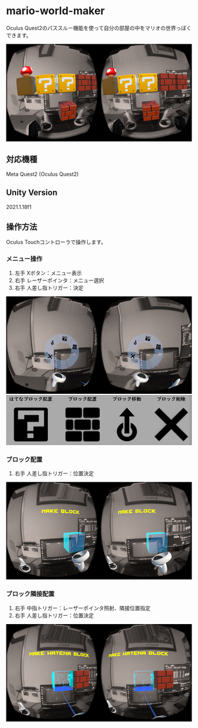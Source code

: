 # mario-world-maker
Oculus Quest2のパススルー機能を使って自分の部屋の中をマリオの世界っぽくできます。  

![resultImage](https://github.com/Bon-fire-people/MarioWorld-Maker-forMetaQuest/blob/main/images/result.png)

## 対応機種
Meta Quest2 (Oculus Quest2)

## Unity Version  
2021.1.18f1

## 操作方法
Oculus Touchコントローラで操作します。

### メニュー操作
1. 左手 Xボタン：メニュー表示  
2. 右手 レーザーポインタ：メニュー選択
3. 右手 人差し指トリガー：決定  

![menu](https://github.com/Bon-fire-people/MarioWorld-Maker-forMetaQuest/blob/main/images/menu.png)
![UI](https://github.com/Bon-fire-people/MarioWorld-Maker-forMetaQuest/blob/main/images/button.png)

### ブロック配置
1. 右手 人差し指トリガー：位置決定  

![menu](https://github.com/Bon-fire-people/MarioWorld-Maker-forMetaQuest/blob/main/images/makeBlock.png)  

### ブロック隣接配置
1. 右手 中指トリガー：レーザーポインタ照射、隣接位置指定  
2. 右手 人差し指トリガー：位置決定  
  
![menu](https://github.com/Bon-fire-people/MarioWorld-Maker-forMetaQuest/blob/main/images/makeHatenaBlock.png)  
